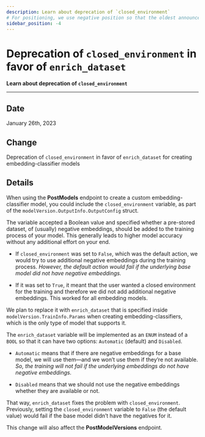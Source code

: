 ```yaml
---
description: Learn about deprecation of `closed_environment`
# For positioning, we use negative position so that the oldest announcements are displayed at the bottom. Any time you add a new announcement, increase the position by -1.
sidebar_position: -4
---
```


# Deprecation of `closed_environment` in favor of `enrich_dataset`

**Learn about deprecation of `closed_environment`**
<hr />

## Date

January 26th, 2023

## Change

Deprecation of `closed_environment` in favor of `enrich_dataset` for creating embedding-classifier models 

## Details

When using the **PostModels** endpoint to create a custom embedding-classifier model, you could include the `closed_environment` variable, as part of the `modelVersion.OutputInfo.OutputConfig` struct. 

The variable accepted a Boolean value and specified whether a pre-stored dataset, of (usually) negative embeddings, should be added to the training process of your model. This generally leads to higher model accuracy without any additional effort on your end. 

- If `closed_environment` was set to `False`, which was the default action, we would try to use additional negative embeddings during the training process. _However, the default action would fail if the underlying base model did not have negative embeddings._ 

- If it was set to `True`, it meant that the user wanted a closed environment for the training and therefore we did not add additional negative embeddings. This worked for all embedding models.

We plan to replace it with `enrich_dataset` that is specified inside `modelVersion.TrainInfo.Params` when creating embedding-classifiers, which is the only type of model that supports it. 

The `enrich_dataset` variable will be implemented as an `ENUM` instead of a `BOOL` so that it can have two options: `Automatic` (default) and `Disabled`. 

- `Automatic` means that if there are negative embeddings for a base model, we will use them—and we won’t use them if they’re not available. _So, the training will not fail if the underlying embeddings do not have negative embeddings._

- `Disabled` means that we should not use the negative embeddings whether they are available or not. 

That way, `enrich_dataset` fixes the problem with `closed_environment`. Previously, setting the `closed_environment` variable to `False` (the default value) would fail if the base model didn’t have the negatives for it. 

This change will also affect the **PostModelVersions** endpoint. 